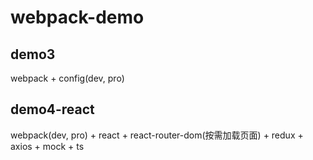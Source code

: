 # webpack-demo

## demo3
webpack + config(dev, pro)
## demo4-react
webpack(dev, pro) + react + react-router-dom(按需加载页面) + redux + axios + mock + ts
